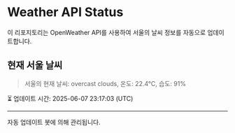 
# Weather API Status

이 리포지토리는 OpenWeather API를 사용하여 서울의 날씨 정보를 자동으로 업데이트합니다.

## 현재 서울 날씨
> 서울의 현재 날씨: overcast clouds, 온도: 22.4°C, 습도: 91%

⏳ 업데이트 시간: 2025-06-07 23:17:03 (UTC)

---
자동 업데이트 봇에 의해 관리됩니다.

